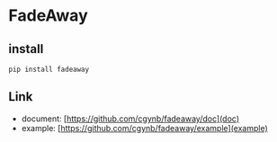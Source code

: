 # FadeAway

## install

```
pip install fadeaway
```

## Link

- document:  [https://github.com/cgynb/fadeaway/doc](doc)
- example: [https://github.com/cgynb/fadeaway/example](example)

